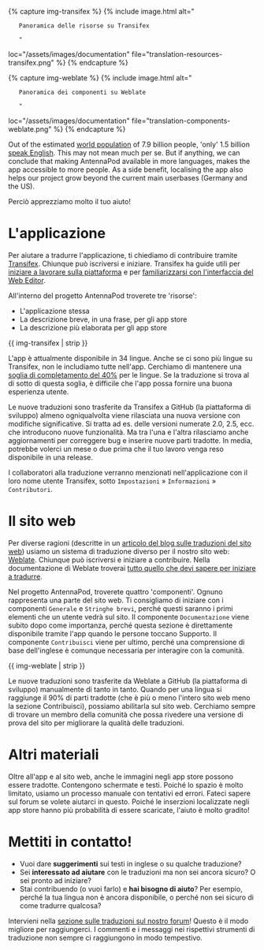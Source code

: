 {% capture img-transifex %} {% include image.html alt="

       Panoramica delle risorse su Transifex

       "

loc="/assets/images/documentation" file="translation-resources-transifex.png" %}
{% endcapture %}

{% capture img-weblate %} {% include image.html alt="

       Panoramica dei componenti su Weblate

       "

loc="/assets/images/documentation" file="translation-components-weblate.png" %}
{% endcapture %}

Out of the estimated [world
population](https://en.wikipedia.org/wiki/World_population) of 7.9 billion
people, 'only' 1.5 billion [speak
English](https://www.ethnologue.com/insights/ethnologue200/). This may not mean
much per se. But if anything, we can conclude that making AntennaPod available
in more languages, makes the app accessible to more people. As a side benefit,
localising the app also helps our project grow beyond the current main userbases
(Germany and the US).

Perciò apprezziamo molto il tuo aiuto!

# L'applicazione

Per aiutare a tradurre l'applicazione, ti chiediamo di contribuire tramite
[Transifex](https://www.transifex.com/antennapod/antennapod/). Chiunque può
iscriversi e iniziare. Transifex ha guide utili per [iniziare a lavorare sulla
piattaforma](https://docs.transifex.com/getting-started-1/translators) e per
[familiarizzarsi con l'interfaccia del Web
Editor](https://docs.transifex.com/translation/translating-with-the-web-editor).

All'interno del progetto AntennaPod troverete tre 'risorse':

- L'applicazione stessa
- La descrizione breve, in una frase, per gli app store
- La descrizione più elaborata per gli app store

{{ img-transifex | strip }}

L'app è attualmente disponibile in 34 lingue. Anche se ci sono più lingue su
Transifex, non le includiamo tutte nell'app. Cerchiamo di mantenere una [soglia
di completamento del 40%](https://github.com/AntennaPod/AntennaPod/pull/4112)
per le lingue. Se la traduzione si trova al di sotto di questa soglia, è
difficile che l'app possa fornire una buona esperienza utente.

Le nuove traduzioni sono trasferite da Transifex a GitHub (la piattaforma di
sviluppo) almeno ogniqualvolta viene rilasciata una nuova versione con modifiche
significative. Si tratta ad es. delle versioni numerate 2.0, 2.5, ecc. che
introducono nuove funzionalità. Ma tra l'una e l'altra rilasciamo anche
aggiornamenti per correggere bug e inserire nuove parti tradotte. In media,
potrebbe volerci un mese o due prima che il tuo lavoro venga reso disponibile in
una release.

I collaboratori alla traduzione verranno menzionati nell'applicazione con il loro
nome utente Transifex, sotto `Impostazioni` » `Informazioni` » `Contributori`.

# Il sito web

Per diverse ragioni (descritte in un [articolo del blog sulle traduzioni del sito
web](/blog/2022/01/website-translations)) usiamo un sistema di traduzione
diverso per il nostro sito web:
[Weblate](https://hosted.weblate.org/projects/antennapod/). Chiunque può
iscriversi e iniziare a contribuire. Nella documentazione di Weblate troverai
[tutto quello che devi sapere per iniziare a
tradurre](https://docs.weblate.org/en/latest/user/translating.html).

Nel progetto AntennaPod, troverete quattro 'componenti'. Ognuno rappresenta una
parte del sito web. Ti consigliamo di iniziare con i componenti `Generale` e
`Stringhe brevi`, perché questi saranno i primi elementi che un utente vedrà sul
sito. Il componente `Documentazione` viene subito dopo come importanza, perché
questa sezione è direttamente disponibile tramite l'app quando le persone
toccano Supporto. Il componente `Contribuisci` viene per ultimo, perché una
comprensione di base dell'inglese è comunque necessaria per interagire con la
comunità.

{{ img-weblate | strip }}

Le nuove traduzioni sono trasferite da Weblate a GitHub (la piattaforma di
sviluppo) manualmente di tanto in tanto. Quando per una lingua si raggiunge il
90% di parti tradotte (che è più o meno l'intero sito web meno la sezione
Contribuisci), possiamo abilitarla sul sito web. Cerchiamo sempre di trovare un
membro della comunità che possa rivedere una versione di prova del sito per
migliorare la qualità delle traduzioni.

# Altri materiali

Oltre all'app e al sito web, anche le immagini negli app store possono essere
tradotte. Contengono schermate e testi. Poiché lo spazio è molto limitato,
usiamo un processo manuale con tentativi ed errori. Fateci sapere sul forum se
volete aiutarci in questo. Poiché le inserzioni localizzate negli app store
hanno più probabilità di essere scaricate, l'aiuto è molto gradito!

# Mettiti in contatto!

* Vuoi dare **suggerimenti** sui testi in inglese o su qualche traduzione?
* Sei **interessato ad aiutare** con le traduzioni ma non sei ancora sicuro? O
sei pronto ad iniziare?
* Stai contribuendo (o vuoi farlo) e **hai bisogno di aiuto**? Per esempio,
perché la tua lingua non è ancora disponibile, o perché non sei sicuro di come
tradurre qualcosa?

Intervieni nella [sezione sulle traduzioni sul nostro
forum](https://forum.antennapod.org/c/translations/11)! Questo è il modo
migliore per raggiungerci. I commenti e i messaggi nei rispettivi strumenti di
traduzione non sempre ci raggiungono in modo tempestivo.

